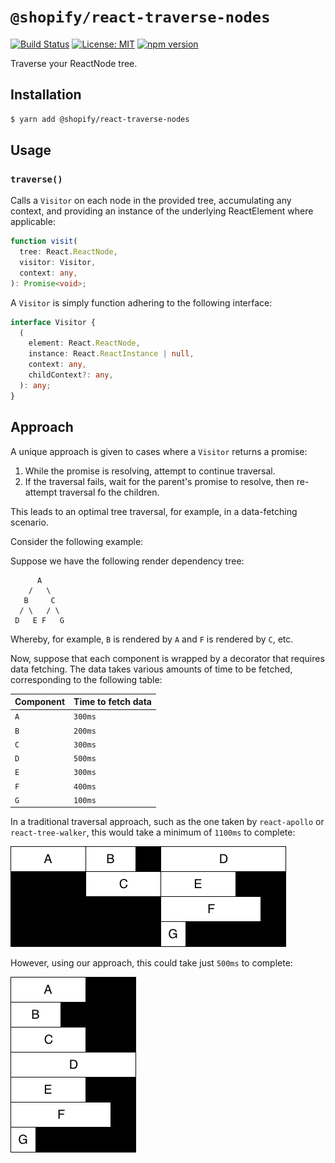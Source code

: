 # `@shopify/react-traverse-nodes`

[![Build Status](https://travis-ci.org/Shopify/quilt.svg?branch=master)](https://travis-ci.org/Shopify/quilt)
[![License: MIT](https://img.shields.io/badge/License-MIT-green.svg)](LICENSE.md) [![npm version](https://badge.fury.io/js/%40shopify%2Freact-traverse-nodes.svg)](https://badge.fury.io/js/%40shopify%2Freact-traverse-nodes.svg)

Traverse your ReactNode tree.

## Installation

```bash
$ yarn add @shopify/react-traverse-nodes
```

## Usage

### `traverse()`

Calls a `Visitor` on each node in the provided tree, accumulating any context, and providing an instance of the underlying ReactElement where applicable:

```ts
function visit(
  tree: React.ReactNode,
  visitor: Visitor,
  context: any,
): Promise<void>;
```

A `Visitor` is simply function adhering to the following interface:

```ts
interface Visitor {
  (
    element: React.ReactNode,
    instance: React.ReactInstance | null,
    context: any,
    childContext?: any,
  ): any;
}
```

## Approach

A unique approach is given to cases where a `Visitor` returns a promise:

1. While the promise is resolving, attempt to continue traversal.
2. If the traversal fails, wait for the parent's promise to resolve, then re-attempt traversal fo the children.

This leads to an optimal tree traversal, for example, in a data-fetching scenario.

Consider the following example:

Suppose we have the following render dependency tree:

```
      A
    /   \
   B     C
  / \   / \
 D   E F   G
```

Whereby, for example, `B` is rendered by `A` and `F` is rendered by `C`, etc.

Now, suppose that each component is wrapped by a decorator that requires data fetching. The data takes various amounts of time to be fetched, corresponding to the following table:

| Component | Time to fetch data |
| --------- | ------------------ |
| `A`       | `300ms`            |
| `B`       | `200ms`            |
| `C`       | `300ms`            |
| `D`       | `500ms`            |
| `E`       | `300ms`            |
| `F`       | `400ms`            |
| `G`       | `100ms`            |

In a traditional traversal approach, such as the one taken by `react-apollo` or `react-tree-walker`, this would take a minimum of `1100ms` to complete:

![Regular traversal](REG_TRAVERSAL.png)

However, using our approach, this could take just `500ms` to complete:

![Speedy traversal](FAST_TRAVERSAL.png)
